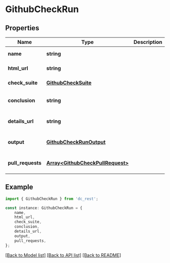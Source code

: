 # GithubCheckRun


## Properties

Name | Type | Description | Notes
------------ | ------------- | ------------- | -------------
**name** | **string** |  | [default to undefined]
**html_url** | **string** |  | [default to undefined]
**check_suite** | [**GithubCheckSuite**](GithubCheckSuite.md) |  | [default to undefined]
**conclusion** | **string** |  | [optional] [default to undefined]
**details_url** | **string** |  | [optional] [default to undefined]
**output** | [**GithubCheckRunOutput**](GithubCheckRunOutput.md) |  | [optional] [default to undefined]
**pull_requests** | [**Array&lt;GithubCheckPullRequest&gt;**](GithubCheckPullRequest.md) |  | [optional] [default to undefined]

## Example

```typescript
import { GithubCheckRun } from 'dc_rest';

const instance: GithubCheckRun = {
    name,
    html_url,
    check_suite,
    conclusion,
    details_url,
    output,
    pull_requests,
};
```

[[Back to Model list]](../README.md#documentation-for-models) [[Back to API list]](../README.md#documentation-for-api-endpoints) [[Back to README]](../README.md)
